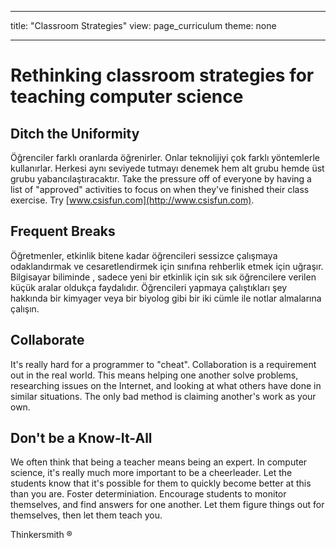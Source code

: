 * * *

title: "Classroom Strategies" view: page_curriculum theme: none

* * *

# Rethinking classroom strategies for teaching computer science

## Ditch the Uniformity

Öğrenciler farklı oranlarda öğrenirler. Onlar teknolijiyi çok farklı yöntemlerle kullanırlar. Herkesi aynı seviyede tutmayı denemek hem alt grubu hemde üst grubu yabancılaştıracaktır. Take the pressure off of everyone by having a list of "approved" activities to focus on when they've finished their class exercise. Try [www.csisfun.com](http://www.csisfun.com).

## Frequent Breaks

Öğretmenler, etkinlik bitene kadar öğrencileri sessizce çalışmaya odaklandırmak ve cesaretlendirmek için sınıfına rehberlik etmek için uğraşır. Bilgisayar biliminde , sadece yeni bir etkinlik için sık sık öğrencilere verilen küçük aralar oldukça faydalıdır. Öğrencileri yapmaya çalıştıkları şey hakkında bir kimyager veya bir biyolog gibi bir iki cümle ile notlar almalarına çalışın.

## Collaborate

It's really hard for a programmer to "cheat". Collaboration is a requirement out in the real world. This means helping one another solve problems, researching issues on the Internet, and looking at what others have done in similar situations. The only bad method is claiming another's work as your own.

## Don't be a Know-It-All

We often think that being a teacher means being an expert. In computer science, it's really much more important to be a cheerleader. Let the students know that it's possible for them to quickly become better at this than you are. Foster determiniation. Encourage students to monitor themselves, and find answers for one another. Let them figure things out for themselves, then let them teach you.

Thinkersmith ®